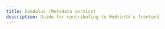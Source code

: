 ```yaml
---
title: Daedalus (Metadata service)
description: Guide for contributing to Modrinth's frontend
---
```

